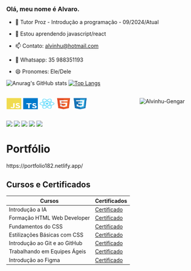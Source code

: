 ### Olá, meu nome é Alvaro.



- 🔭 Tutor Proz - Introdução a programação - 09/2024/Atual
- 🌱 Estou aprendendo javascript/react
- 📫 Contato: alvinhu@hotmail.com
- 📱 Whatsapp: 35 988351193
- 😄 Pronomes: Ele/Dele



  <div>
 ![Anurag's GitHub stats](https://github-readme-stats.vercel.app/api?username=alvinhu182&show_icons=true&theme=radical)
 [![Top Langs](https://github-readme-stats.vercel.app/api/top-langs/?username=alvinhu182)](https://github.com/alvinhu182/github-readme-stats)
  </div>
<div style="display: inline_block"><br>
  <img align="center" alt="Alvinhu-Js" height="30" width="40" src="https://raw.githubusercontent.com/devicons/devicon/master/icons/javascript/javascript-plain.svg">
  <img align="center" alt="Alvinhu-Ts" height="30" width="40" src="https://raw.githubusercontent.com/devicons/devicon/master/icons/typescript/typescript-plain.svg">
  <img align="center" alt="Alvinhu-React" height="30" width="40" src="https://raw.githubusercontent.com/devicons/devicon/master/icons/react/react-original.svg">
  <img align="center" alt="Alvinhu-HTML" height="30" width="40" src="https://raw.githubusercontent.com/devicons/devicon/master/icons/html5/html5-original.svg">
  <img align="center" alt="Alvinhu-CSS" height="30" width="40" src="https://raw.githubusercontent.com/devicons/devicon/master/icons/css3/css3-original.svg">
  
   <img align="right" alt="Alvinhu-Gengar"   height="150" width="150" src="https://lh3.googleusercontent.com/-xH219BVP3g4/YAtUTHtd4MI/AAAAAAAAJgc/zQKhtgcu-cA-fUZlzzIzF8wy259W7cxngCLcBGAsYHQ/52dc21891fe921f1bef4a41ebe60b92a.gif">
 
</div>

##

  <a href="https://instagram.com/alvinhu182" target="_blank"><img src="https://img.shields.io/badge/-Instagram-%23E4405F?style=for-the-badge&logo=instagram&logoColor=white" target="_blank"></a>
    <a href="https://facebook.com/alvinhu182" target="_blank"><img src="https://img.shields.io/badge/Facebook-1877F2?style=for-the-badge&logo=facebook&logoColor=white" target="_blank"></a>
 	<a href="https://www.twitch.tv/alvinhu182" target="_blank"><img src="https://img.shields.io/badge/Twitch-9146FF?style=for-the-badge&logo=twitch&logoColor=white" target="_blank"></a>
   <a href = "mailto:alvinhu@hotmail.com"><img src="https://img.shields.io/badge/-Gmail-%23333?style=for-the-badge&logo=gmail&logoColor=white" target="_blank"></a>
  <a href="https://www.linkedin.com/in/alvinhu182" target="_blank"><img src="https://img.shields.io/badge/-LinkedIn-%230077B5?style=for-the-badge&logo=linkedin&logoColor=white" target="_blank"></a> 
  
  ##
  <h1>  Portfólio </h1>
  https://portfolio182.netlify.app/

## Cursos e Certificados

| Cursos                          | Certificados                      |
|---------------------------------|-----------------------------------|
| Introdução a IA                 | [Certificado](https://hermes.dio.me/certificates/J58TU4P0.pdf "target=_blank") |
| Formação HTML Web Developer    | [Certificado](https://hermes.dio.me/certificates/J58TU4P0.pdf "target=_blank") |
| Fundamentos do CSS              | [Certificado](https://hermes.dio.me/certificates/5D71738F.pdf "target=_blank") |
| Estilizações Básicas com CSS    | [Certificado](https://hermes.dio.me/certificates/6EF7088D.pdf "target=_blank") |
| Introdução ao Git e ao GitHub   | [Certificado](https://hermes.dio.me/certificates/DBDB7E9E.pdf "target=_blank") |
| Trabalhando em Equipes Ágeis    | [Certificado](https://hermes.dio.me/certificates/5608321F.pdf "target=_blank") |
| Introdução ao Figma             | [Certificado](https://hermes.dio.me/certificates/WJDIV9O5.pdf "target=_blank") |
